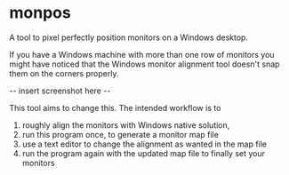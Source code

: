 # monpos
A tool to pixel perfectly position monitors on a Windows desktop.

If you have a Windows machine with more than one row of monitors you might have noticed that the Windows monitor alignment tool doesn't snap them on the corners properly.

-- insert screenshot here --

This tool aims to change this. The intended workflow is to 
1. roughly align the monitors with Windows native solution,
2. run this program once, to generate a monitor map file
3. use a text editor to change the alignment as wanted in the map file
4. run the program again with the updated map file to finally set your monitors
